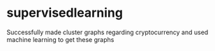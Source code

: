 # supervisedlearning
Successfully made cluster graphs regarding cryptocurrency and used machine learning to get these graphs
